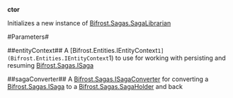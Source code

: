 **ctor**

Initializes a new instance of [Bifrost.Sagas.SagaLibrarian](Bifrost.Sagas.SagaLibrarian)

#Parameters#


##entityContext##
A [Bifrost.Entities.IEntityContext`1](Bifrost.Entities.IEntityContext`1) to use for working with persisting and resuming [Bifrost.Sagas.ISaga](Bifrost.Sagas.ISaga)

##sagaConverter##
A [Bifrost.Sagas.ISagaConverter](Bifrost.Sagas.ISagaConverter) for converting a [Bifrost.Sagas.ISaga](Bifrost.Sagas.ISaga) to a [Bifrost.Sagas.SagaHolder](Bifrost.Sagas.SagaHolder) and back
